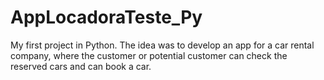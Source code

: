 # AppLocadoraTeste_Py

My first project in Python. 
The idea was to develop an app for a car rental company, where the customer or potential customer can check the reserved cars and can book a car.
